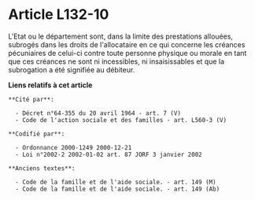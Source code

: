 # Article L132-10

L'Etat ou le département sont, dans la limite des prestations allouées, subrogés dans les droits de l'allocataire en ce qui
concerne les créances pécuniaires de celui-ci contre toute personne physique ou morale en tant que ces créances ne sont ni
incessibles, ni insaisissables et que la subrogation a été signifiée au débiteur.

**Liens relatifs à cet article**

	**Cité par**:

	  - Décret n°64-355 du 20 avril 1964 - art. 7 (V)
	  - Code de l'action sociale et des familles - art. L560-3 (V)

	**Codifié par**:

	  - Ordonnance 2000-1249 2000-12-21
	  - Loi n°2002-2 2002-01-02 art. 87 JORF 3 janvier 2002

	**Anciens textes**:

	  - Code de la famille et de l'aide sociale. - art. 149 (M)
	  - Code de la famille et de l'aide sociale. - art. 149 (Ab)
